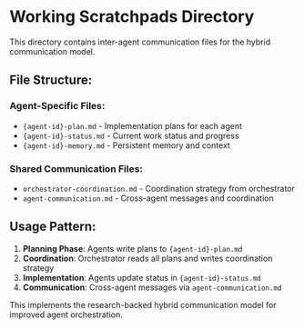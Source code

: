 # Working Scratchpads Directory

This directory contains inter-agent communication files for the hybrid communication model.

## File Structure:

### Agent-Specific Files:
- `{agent-id}-plan.md` - Implementation plans for each agent
- `{agent-id}-status.md` - Current work status and progress
- `{agent-id}-memory.md` - Persistent memory and context

### Shared Communication Files:
- `orchestrator-coordination.md` - Coordination strategy from orchestrator
- `agent-communication.md` - Cross-agent messages and coordination

## Usage Pattern:

1. **Planning Phase**: Agents write plans to `{agent-id}-plan.md`
2. **Coordination**: Orchestrator reads all plans and writes coordination strategy
3. **Implementation**: Agents update status in `{agent-id}-status.md`
4. **Communication**: Cross-agent messages via `agent-communication.md`

This implements the research-backed hybrid communication model for improved agent orchestration.